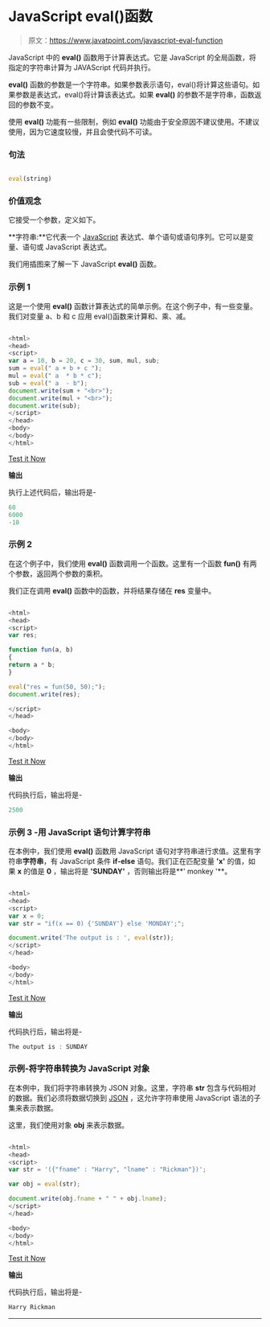 # JavaScript eval()函数

> 原文：<https://www.javatpoint.com/javascript-eval-function>

JavaScript 中的 **eval()** 函数用于计算表达式。它是 JavaScript 的全局函数，将指定的字符串计算为 JAVAScript 代码并执行。

**eval()** 函数的参数是一个字符串。如果参数表示语句，eval()将计算这些语句。如果参数是表达式，eval()将计算该表达式。如果 **eval()** 的参数不是字符串，函数返回的参数不变。

使用 **eval()** 功能有一些限制，例如 **eval()** 功能由于安全原因不建议使用。不建议使用，因为它速度较慢，并且会使代码不可读。

### 句法

```js

eval(string)

```

### 价值观念

它接受一个参数，定义如下。

**字符串:**它代表一个 [JavaScript](https://www.javatpoint.com/javascript-tutorial) 表达式、单个语句或语句序列。它可以是变量、语句或 JavaScript 表达式。

我们用插图来了解一下 JavaScript **eval()** 函数。

### 示例 1

这是一个使用 **eval()** 函数计算表达式的简单示例。在这个例子中，有一些变量。我们对变量 a、b 和 c 应用 eval()函数来计算和、乘、减。

```js

<html>
<head>
<script>
var a = 10, b = 20, c = 30, sum, mul, sub;
sum = eval(" a + b + c ");
mul = eval(" a  * b * c");
sub = eval(" a  - b");
document.write(sum + "<br>");
document.write(mul + "<br>");
document.write(sub);
</script>
</head>
<body>
</body>
</html>

```

[Test it Now](https://www.javatpoint.com/oprweb/test.jsp?filename=javascript-eval-function1)

**输出**

执行上述代码后，输出将是-

```js
60
6000
-10 

```

### 示例 2

在这个例子中，我们使用 **eval()** 函数调用一个函数。这里有一个函数 **fun()** 有两个参数，返回两个参数的乘积。

我们正在调用 **eval()** 函数中的函数，并将结果存储在 **res** 变量中。

```js

<html>
<head>
<script>
var res;

function fun(a, b)
{
return a * b;
}

eval("res = fun(50, 50);");
document.write(res);

</script>
</head>

<body>
</body>
</html>

```

[Test it Now](https://www.javatpoint.com/oprweb/test.jsp?filename=javascript-eval-function2)

**输出**

代码执行后，输出将是-

```js
2500

```

### 示例 3 -用 JavaScript 语句计算字符串

在本例中，我们使用 **eval()** 函数用 JavaScript 语句对字符串进行求值。这里有字符串**字符串**，有 JavaScript 条件 **if-else** 语句。我们正在匹配变量 **'x'** 的值，如果 **x** 的值是 **0** ，输出将是 **'SUNDAY'** ，否则输出将是**' monkey '**。

```js

<html>
<head>
<script>
var x = 0;
var str = "if(x == 0) {'SUNDAY'} else 'MONDAY';";

document.write('The output is : ', eval(str));
</script>
</head>

<body>
</body>
</html>

```

[Test it Now](https://www.javatpoint.com/oprweb/test.jsp?filename=javascript-eval-function3)

**输出**

代码执行后，输出将是-

```js
The output is : SUNDAY

```

### 示例-将字符串转换为 JavaScript 对象

在本例中，我们将字符串转换为 JSON 对象。这里，字符串 **str** 包含与代码相对的数据。我们必须将数据切换到 [JSON](https://www.javatpoint.com/json-tutorial) ，这允许字符串使用 JavaScript 语法的子集来表示数据。

这里，我们使用对象 **obj** 来表示数据。

```js

<html>
<head>
<script>
var str = '({"fname" : "Harry", "lname" : "Rickman"})';

var obj = eval(str);

document.write(obj.fname + " " + obj.lname);
</script>
</head>

<body>
</body>
</html>

```

[Test it Now](https://www.javatpoint.com/oprweb/test.jsp?filename=javascript-eval-function4)

**输出**

代码执行后，输出将是-

```js
Harry Rickman

```

* * *